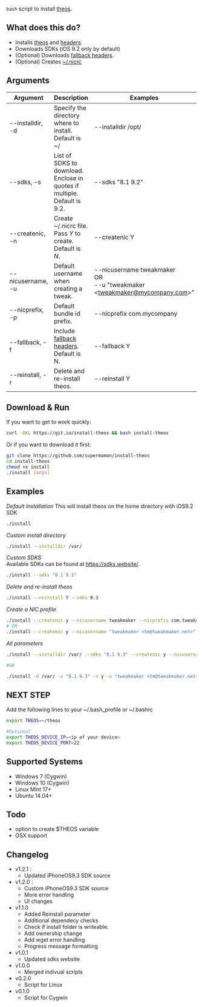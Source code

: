 ``bash`` script to install [theos](https://github.com/theos/theos).

## What does this do?

* Installs [theos](https://github.com/theos/theos) and [headers](https://github.com/theos/headers).
* Downloads SDKs (iOS 9.2 only by default)
* (Optional) Downloads [fallback headers](https://github.com/supermamon/iOS-fallback-headers).
* (Optional) Creates [~/.nicrc](https://github.com/theos/theos/wiki/nicrc%285%29)

## Arguments

|Argument        |Description  |Examples|
|----------------|-------------|--------|
|--installdir, -d|Specify the directory where to install. Default is ~/|--installdir /opt/|
|--sdks, -s      |List of SDKS to download. Enclose in quotes if multiple. Default is 9.2. |--sdks "8.1 9.2"|
|--createnic, -n |Create ~/.nicrc file. Pass *Y* to create. Default is *N*.|--createnic Y|
|--nicusername, -u|Default username when creating a tweak.|--nicusername tweakmaker <br />OR<br /> --u "tweakmaker &lt;tweakmaker@mycompany.com&gt;"|
|--nicprefix, -p|Default bundle id prefix.|--nicprefix com.mycompany|
|--fallback, -f|Include [fallback headers](https://github.com/supermamon/iOS-fallback-headers). Default is N.|--fallback Y|
|--reinstall, -r|Delete and re-install theos.|--reinstall Y|

## Download & Run

If you want to get to work quickly:
````bash
curl -OKL https://git.io/install-theos && bash install-theos
````

Or if you want to download it first:
````bash
git clone https://github.com/supermamon/install-theos
cd install-theos
chmod +x install
./install [args]
````


<!-- wget https://git.io/install-theos && bash install-theos [args] -->

## Examples

*Default Installation*
This will install theos on the home directory with iOS9.2 SDK
````bash
./install
````

*Custom install directory*
````bash
./install --installdir /var/
````

*Custom SDKS*  
Available SDKs can be found at https://sdks.website/.

````bash
./install --sdks "8.1 9.1"
````

*Delete and re-install theos*
````bash
./install --reinstall Y --sdks 9.3
````

*Create a NIC profile*  

````bash
./install --createnic y --nicusername tweakmaker --nicprefix com.tweakmaker
# OR
./install --createnic y --nicusername "tweakmaker <tm@tweakmaker.net>" --nicprefix net.tweakmaker
````

*All parameters*
````bash
./install --installdir /var/ --sdks "8.1 9.3" --createnic y --nicusername "tweakmaker <tm@tweakmaker.net>" --nicprefix net.tweakmaker --fallback Y

#OR

./install -d /var/ -s "8.1 9.3" -n y -u "tweakmaker <tm@tweakmaker.net>" -p net.tweakmaker -f Y

````

## NEXT STEP

Add the following lines to your ~/.bash_profile or ~/.bashrc

````bash
export THEOS=~/theos

#Optional
export THEOS_DEVICE_IP=<ip of your device>
export THEOS_DEVICE_PORT=22
````

## Supported Systems
* Windows 7 (Cygwin)
* Windows 10 (Cygwin)
* Linux Mint 17+
* Ubuntu 14.04+

## Todo

* option to create $THEOS variable
* OSX support

## Changelog

* v1.2.1 :
  - Updated iPhoneOS9.3 SDK source
* v1.2.0 :
  - Custom iPhoneOS9.3 SDK source
  - More error handling
  - UI changes
* v1.1.0
  - Added Reinstall parameter
  - Additional dependecy checks
  - Check if install folder is writeable.
  - Add ownership change
  - Add wget error handling
  - Progress message formatting
* v1.0.1
  - Updated sdks website
* v1.0.0
  - Merged indivual scripts
* v0.2.0
  - Script for Linux
* v0.1.0
  - Script for Cygwin
